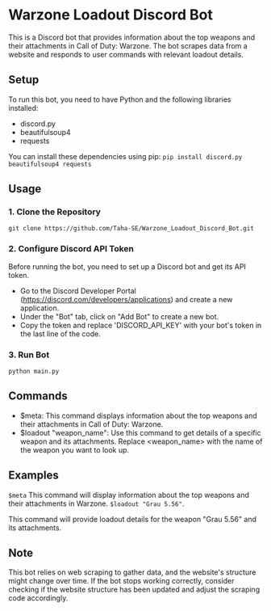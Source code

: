 ﻿# Warzone Loadout Discord Bot
 
This is a Discord bot that provides information about the top weapons and their attachments in Call of Duty: Warzone. The bot scrapes data from a website and responds to user commands with relevant loadout details.

## Setup
To run this bot, you need to have Python and the following libraries installed:
- discord.py
- beautifulsoup4
- requests

You can install these dependencies using pip: 
`pip install discord.py beautifulsoup4 requests`

## Usage
### 1. Clone the Repository
`git clone https://github.com/Taha-SE/Warzone_Loadout_Discord_Bot.git`
### 2. Configure Discord API Token
Before running the bot, you need to set up a Discord bot and get its API token.
- Go to the Discord Developer Portal (https://discord.com/developers/applications) and create a new application.
- Under the "Bot" tab, click on "Add Bot" to create a new bot.
- Copy the token and replace 'DISCORD_API_KEY' with your bot's token in the last line of the code.

### 3. Run Bot
`python main.py`

## Commands
- $meta: This command displays information about the top weapons and their attachments in Call of Duty: Warzone.
- $loadout "weapon_name": Use this command to get details of a specific weapon and its attachments. Replace \<weapon_name\> with the name of the weapon you want to look up.

## Examples
`$meta`
This command will display information about the top weapons and their attachments in Warzone.
`$loadout "Grau 5.56"`.

This command will provide loadout details for the weapon "Grau 5.56" and its attachments.

## Note
This bot relies on web scraping to gather data, and the website's structure might change over time. If the bot stops working correctly, consider checking if the website structure has been updated and adjust the scraping code accordingly.

